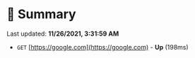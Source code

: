 # 📖 Summary
Last updated: **11/26/2021, 3:31:59 AM**

- `GET` [https://google.com](https://google.com) - **Up** (198ms)

